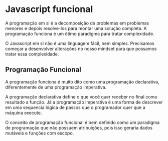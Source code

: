 # Javascript funcional

A programação em si é a decomposição de problemas em problemas menores e depois resolve-los para
montar uma solução completa. A programação funciona é um ótimo paradigma para tratar complexidade.

O Javascript em si não é uma linguagem fácil, nem simples. Precisamos começar a desenvolver
alterações no nosso mindset para que possamos tratar essa complexidade.

## Programação Funcional

A programação funciona é muito dito como uma programação declarativa, diferentemente de uma
programação imperativa.

A programação declarativa define o que você quer receber no final como resultado a função. Já a
programação imperativa é uma forma de descrever em uma sequencia lógica de passos que o programador
quer que a máquina execute.

O conceito de programação funcional é bem definido como um paradigma de programação que não possuem
atribuições, pois isso geraria dados mutáveis e funções com escopo.
